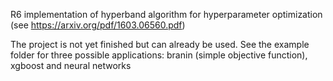 R6 implementation of hyperband algorithm for hyperparameter optimization (see https://arxiv.org/pdf/1603.06560.pdf)

The project is not yet finished but can already be used. See the example folder for three possible applications: branin (simple objective function), xgboost and neural networks
